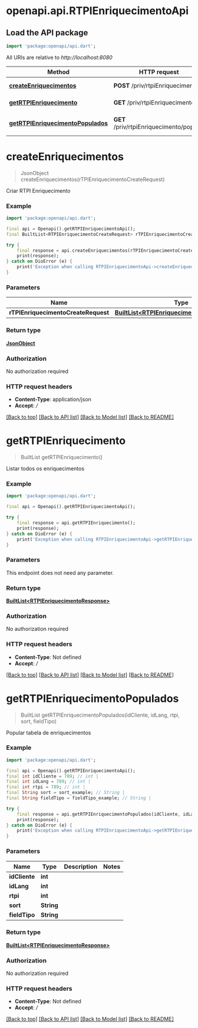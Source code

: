# openapi.api.RTPIEnriquecimentoApi

## Load the API package
```dart
import 'package:openapi/api.dart';
```

All URIs are relative to *http://localhost:8080*

Method | HTTP request | Description
------------- | ------------- | -------------
[**createEnriquecimentos**](RTPIEnriquecimentoApi.md#createenriquecimentos) | **POST** /priv/rtpiEnriquecimento | Criar RTPI Enriquecimento
[**getRTPIEnriquecimento**](RTPIEnriquecimentoApi.md#getrtpienriquecimento) | **GET** /priv/rtpiEnriquecimento/all | Listar todos os enriquecimentos
[**getRTPIEnriquecimentoPopulados**](RTPIEnriquecimentoApi.md#getrtpienriquecimentopopulados) | **GET** /priv/rtpiEnriquecimento/popular | Popular tabela de enriquecimentos


# **createEnriquecimentos**
> JsonObject createEnriquecimentos(rTPIEnriquecimentoCreateRequest)

Criar RTPI Enriquecimento

### Example
```dart
import 'package:openapi/api.dart';

final api = Openapi().getRTPIEnriquecimentoApi();
final BuiltList<RTPIEnriquecimentoCreateRequest> rTPIEnriquecimentoCreateRequest = ; // BuiltList<RTPIEnriquecimentoCreateRequest> | 

try {
    final response = api.createEnriquecimentos(rTPIEnriquecimentoCreateRequest);
    print(response);
} catch on DioError (e) {
    print('Exception when calling RTPIEnriquecimentoApi->createEnriquecimentos: $e\n');
}
```

### Parameters

Name | Type | Description  | Notes
------------- | ------------- | ------------- | -------------
 **rTPIEnriquecimentoCreateRequest** | [**BuiltList&lt;RTPIEnriquecimentoCreateRequest&gt;**](RTPIEnriquecimentoCreateRequest.md)|  | 

### Return type

[**JsonObject**](JsonObject.md)

### Authorization

No authorization required

### HTTP request headers

 - **Content-Type**: application/json
 - **Accept**: */*

[[Back to top]](#) [[Back to API list]](../README.md#documentation-for-api-endpoints) [[Back to Model list]](../README.md#documentation-for-models) [[Back to README]](../README.md)

# **getRTPIEnriquecimento**
> BuiltList<RTPIEnriquecimentoResponse> getRTPIEnriquecimento()

Listar todos os enriquecimentos

### Example
```dart
import 'package:openapi/api.dart';

final api = Openapi().getRTPIEnriquecimentoApi();

try {
    final response = api.getRTPIEnriquecimento();
    print(response);
} catch on DioError (e) {
    print('Exception when calling RTPIEnriquecimentoApi->getRTPIEnriquecimento: $e\n');
}
```

### Parameters
This endpoint does not need any parameter.

### Return type

[**BuiltList&lt;RTPIEnriquecimentoResponse&gt;**](RTPIEnriquecimentoResponse.md)

### Authorization

No authorization required

### HTTP request headers

 - **Content-Type**: Not defined
 - **Accept**: */*

[[Back to top]](#) [[Back to API list]](../README.md#documentation-for-api-endpoints) [[Back to Model list]](../README.md#documentation-for-models) [[Back to README]](../README.md)

# **getRTPIEnriquecimentoPopulados**
> BuiltList<RTPIEnriquecimentoResponse> getRTPIEnriquecimentoPopulados(idCliente, idLang, rtpi, sort, fieldTipo)

Popular tabela de enriquecimentos

### Example
```dart
import 'package:openapi/api.dart';

final api = Openapi().getRTPIEnriquecimentoApi();
final int idCliente = 789; // int | 
final int idLang = 789; // int | 
final int rtpi = 789; // int | 
final String sort = sort_example; // String | 
final String fieldTipo = fieldTipo_example; // String | 

try {
    final response = api.getRTPIEnriquecimentoPopulados(idCliente, idLang, rtpi, sort, fieldTipo);
    print(response);
} catch on DioError (e) {
    print('Exception when calling RTPIEnriquecimentoApi->getRTPIEnriquecimentoPopulados: $e\n');
}
```

### Parameters

Name | Type | Description  | Notes
------------- | ------------- | ------------- | -------------
 **idCliente** | **int**|  | 
 **idLang** | **int**|  | 
 **rtpi** | **int**|  | 
 **sort** | **String**|  | 
 **fieldTipo** | **String**|  | 

### Return type

[**BuiltList&lt;RTPIEnriquecimentoResponse&gt;**](RTPIEnriquecimentoResponse.md)

### Authorization

No authorization required

### HTTP request headers

 - **Content-Type**: Not defined
 - **Accept**: */*

[[Back to top]](#) [[Back to API list]](../README.md#documentation-for-api-endpoints) [[Back to Model list]](../README.md#documentation-for-models) [[Back to README]](../README.md)

